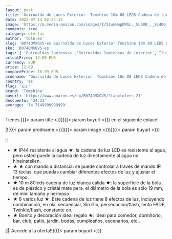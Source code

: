 ```yaml
---
layout: post
title: 'Guirnalda de Luces Exterior  Tomshine 10m 80 LEDS Cadena de luces de IP44 impermeable con 8 Modos Iluminación y Control Remoto para Jardines Jardines Boda  Navidad   Blanco Cálido  '
date: 2022-07-14 02:54:13
image: 'https://m.media-amazon.com/images/I/51umHwpDWhL._SL500_._SL400_.jpg'
comments: true
category: ofertas
author: 'tole.es'
slug: 'B074QMXQV5-es Guirnalda de Luces Exterior Tomshine 10m 80 LEDS Cadena de...'
sku: 'B074QMXQV5-es'
tags: [ 'Guirnaldas luminosas','Guirnaldas luminosas de interior','Iluminación','navidad','tomshine','🇪🇸', ]
actualPrice: 12.89 EUR
currency: EUR
price: 12.89
comparePrice: 16.99 EUR
prodname: 'Guirnalda de Luces Exterior  Tomshine 10m 80 LEDS Cadena de luces de IP44 impermeable con 8 Modos Iluminación y Control Remoto para Jardines Jardines Boda  Navidad   Blanco Cálido  '
country: 'es'
flag: '🇪🇸'
brand: 'Tomshine'
buyurl: 'https://www.amazon.es/dp/B074QMXQV5/?tag=tolees-21'
descuento: '24.13'
average: '14.7149999999999'
---
```


Tienes [{{< param title >}}]({{< param buyurl >}}) en el siguiente enlace!

[![{{< param prodname >}}]({{< param image >}})]({{< param buyurl >}})

ℹ️:

- ★ IP44 resistente al agua ★: la cadena de luz LED es resistente al agua, pero usted puede la cadena de luz directamente al agua no hineinstellen.
- ★ ★ con mando a distancia: se puede controlar a través de mando IR 13 teclas. que puedas cambiar diferentes efectos de luz y ajustar el tiempo.
- ★ 10 m 80leds cadena de luz blanca cálida ★: la superficie de la bola es de plástico y cristal mate pera. el diámetro de la bola es sólo 19 mm, de mini tamaño y hermoso.
- ★ 8 varios luz ★: Este cadena de luz tiene 8 efectos de luz, incluyendo combinación, en ola, secuencial, Slo Glo, persecución/flash, lento FADE, Twinkle/flash, constante en.
- ★ Bonito y decoración ideal regalo ★: ideal para comedor, dormitorio, bar, club, patio, jardín, bodas, cumpleaños, escenarios, etc..

[🛒 Accede a la oferta!!]({{< param buyurl >}})
